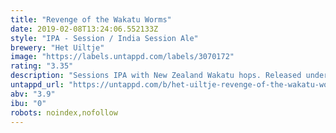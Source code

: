 ```yaml
---
title: "Revenge of the Wakatu Worms"
date: 2019-02-08T13:24:06.552133Z
style: "IPA - Session / India Session Ale"
brewery: "Het Uiltje"
image: "https://labels.untappd.com/labels/3070172"
rating: "3.35"
description: "Sessions IPA with New Zealand Wakatu hops. Released under the Fresh & Fast program, February 7th 2019."
untappd_url: "https://untappd.com/b/het-uiltje-revenge-of-the-wakatu-worms/3070172"
abv: "3.9"
ibu: "0"
robots: noindex,nofollow
---
```

